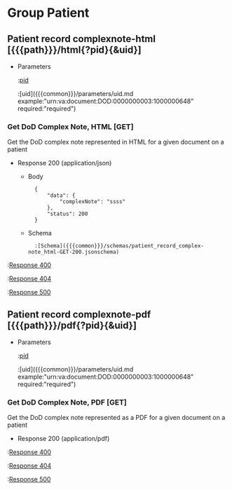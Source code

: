 # Group Patient

## Patient record complexnote-html [{{{path}}}/html{?pid}{&uid}]

+ Parameters

    :[pid]({{{common}}}/parameters/pid.md)

    :[uid]({{{common}}}/parameters/uid.md example:"urn:va:document:DOD:0000000003:1000000648" required:"required")


### Get DoD Complex Note, HTML [GET]

Get the DoD complex note represented in HTML for a given document on a patient

+ Response 200 (application/json)

    + Body

            {
                "data": {
                    "complexNote": "ssss"
                },
                "status": 200
            }

    + Schema

            :[Schema]({{{common}}}/schemas/patient_record_complex-note_html-GET-200.jsonschema)

:[Response 400]({{{common}}}/responses/400.md)

:[Response 404]({{{common}}}/responses/404.md)

:[Response 500]({{{common}}}/responses/500.md)

## Patient record complexnote-pdf [{{{path}}}/pdf{?pid}{&uid}]

+ Parameters

    :[pid]({{{common}}}/parameters/pid.md)

    :[uid]({{{common}}}/parameters/uid.md example:"urn:va:document:DOD:0000000003:1000000648" required:"required")


### Get DoD Complex Note, PDF [GET]

Get the DoD complex note represented as a PDF for a given document on a patient

+ Response 200 (application/pdf)


:[Response 400]({{{common}}}/responses/400.md)

:[Response 404]({{{common}}}/responses/404.md)

:[Response 500]({{{common}}}/responses/500.md)


